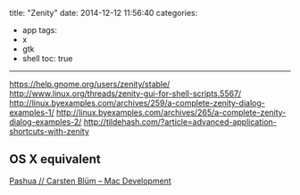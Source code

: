 title: "Zenity"
date: 2014-12-12 11:56:40
categories:
- app
tags:
- x
- gtk
- shell
toc: true
---

https://help.gnome.org/users/zenity/stable/
http://www.linux.org/threads/zenity-gui-for-shell-scripts.5567/
http://linux.byexamples.com/archives/259/a-complete-zenity-dialog-examples-1/
http://linux.byexamples.com/archives/265/a-complete-zenity-dialog-examples-2/
http://tildehash.com/?article=advanced-application-shortcuts-with-zenity

## OS X equivalent 

[Pashua // Carsten Blüm – Mac Development](http://www.bluem.net/en/mac/pashua/)
